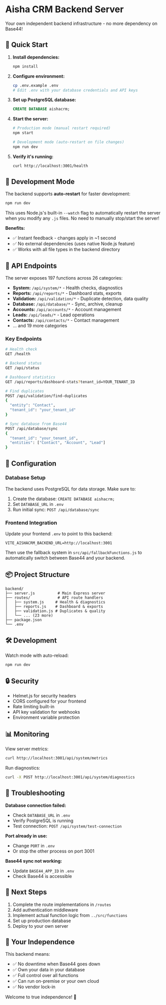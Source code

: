 # Aisha CRM Backend Server

Your own independent backend infrastructure - no more dependency on Base44!

## 🚀 Quick Start

1. **Install dependencies:**
   ```bash
   npm install
   ```

2. **Configure environment:**
   ```bash
   cp .env.example .env
   # Edit .env with your database credentials and API keys
   ```

3. **Set up PostgreSQL database:**
   ```sql
   CREATE DATABASE aishacrm;
   ```

4. **Start the server:**
   ```bash
   # Production mode (manual restart required)
   npm start
   
   # Development mode (auto-restart on file changes)
   npm run dev
   ```

5. **Verify it's running:**
   ```bash
   curl http://localhost:3001/health
   ```

## 🔄 Development Mode

The backend supports **auto-restart** for faster development:

```bash
npm run dev
```

This uses Node.js's built-in `--watch` flag to automatically restart the server when you modify any `.js` files. No need to manually stop/start the server!

**Benefits:**
- ✅ Instant feedback - changes apply in ~1 second
- ✅ No external dependencies (uses native Node.js feature)
- ✅ Works with all file types in the backend directory

## 📡 API Endpoints

The server exposes 197 functions across 26 categories:

- **System:** `/api/system/*` - Health checks, diagnostics
- **Reports:** `/api/reports/*` - Dashboard stats, exports
- **Validation:** `/api/validation/*` - Duplicate detection, data quality
- **Database:** `/api/database/*` - Sync, archive, cleanup
- **Accounts:** `/api/accounts/*` - Account management
- **Leads:** `/api/leads/*` - Lead operations
- **Contacts:** `/api/contacts/*` - Contact management
- ... and 19 more categories

### Key Endpoints

```bash
# Health check
GET /health

# Backend status
GET /api/status

# Dashboard statistics
GET /api/reports/dashboard-stats?tenant_id=YOUR_TENANT_ID

# Find duplicates
POST /api/validation/find-duplicates
{
  "entity": "Contact",
  "tenant_id": "your_tenant_id"
}

# Sync database from Base44
POST /api/database/sync
{
  "tenant_id": "your_tenant_id",
  "entities": ["Contact", "Account", "Lead"]
}
```

## 🔧 Configuration

### Database Setup

The backend uses PostgreSQL for data storage. Make sure to:

1. Create the database: `CREATE DATABASE aishacrm;`
2. Set `DATABASE_URL` in `.env`
3. Run initial sync: `POST /api/database/sync`

### Frontend Integration

Update your frontend `.env` to point to this backend:

```env
VITE_AISHACRM_BACKEND_URL=http://localhost:3001
```

Then use the fallback system in `src/api/fallbackFunctions.js` to automatically switch between Base44 and your backend.

## 📦 Project Structure

```
backend/
├── server.js          # Main Express server
├── routes/            # API route handlers
│   ├── system.js     # Health & diagnostics
│   ├── reports.js    # Dashboard & exports
│   ├── validation.js # Duplicates & quality
│   └── ... (23 more)
├── package.json
└── .env
```

## 🛠️ Development

Watch mode with auto-reload:
```bash
npm run dev
```

## 🔒 Security

- Helmet.js for security headers
- CORS configured for your frontend
- Rate limiting built-in
- API key validation for webhooks
- Environment variable protection

## 📊 Monitoring

View server metrics:
```bash
curl http://localhost:3001/api/system/metrics
```

Run diagnostics:
```bash
curl -X POST http://localhost:3001/api/system/diagnostics
```

## 🚨 Troubleshooting

**Database connection failed:**
- Check `DATABASE_URL` in `.env`
- Verify PostgreSQL is running
- Test connection: `POST /api/system/test-connection`

**Port already in use:**
- Change `PORT` in `.env`
- Or stop the other process on port 3001

**Base44 sync not working:**
- Update `BASE44_APP_ID` in `.env`
- Check Base44 is accessible

## 📝 Next Steps

1. Complete the route implementations in `/routes`
2. Add authentication middleware
3. Implement actual function logic from `../src/functions`
4. Set up production database
5. Deploy to your own server

## 🎯 Your Independence

This backend means:
- ✅ No downtime when Base44 goes down
- ✅ Own your data in your database
- ✅ Full control over all functions
- ✅ Can run on-premise or your own cloud
- ✅ No vendor lock-in

Welcome to true independence! 🎉
